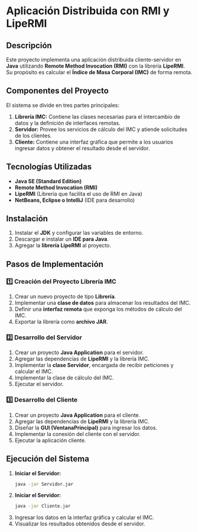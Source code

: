 # Aplicación Distribuida con RMI y LipeRMI  

## Descripción  

Este proyecto implementa una aplicación distribuida cliente-servidor en **Java** utilizando **Remote Method Invocation (RMI)** con la librería **LipeRMI**. Su propósito es calcular el **Índice de Masa Corporal (IMC)** de forma remota.  

## Componentes del Proyecto  

El sistema se divide en tres partes principales:  

1. **Librería IMC:** Contiene las clases necesarias para el intercambio de datos y la definición de interfaces remotas.  
2. **Servidor:** Provee los servicios de cálculo del IMC y atiende solicitudes de los clientes.  
3. **Cliente:** Contiene una interfaz gráfica que permite a los usuarios ingresar datos y obtener el resultado desde el servidor.  

## Tecnologías Utilizadas  

- **Java SE (Standard Edition)**  
- **Remote Method Invocation (RMI)**  
- **LipeRMI** (Librería que facilita el uso de RMI en Java)  
- **NetBeans, Eclipse o IntelliJ** (IDE para desarrollo)  

## Instalación  

1. Instalar el **JDK** y configurar las variables de entorno.  
2. Descargar e instalar un **IDE para Java**.  
3. Agregar la **librería LipeRMI** al proyecto.  

## Pasos de Implementación  

### 1️⃣ Creación del Proyecto Librería IMC  

1. Crear un nuevo proyecto de tipo **Librería**.  
2. Implementar una **clase de datos** para almacenar los resultados del IMC.  
3. Definir una **interfaz remota** que exponga los métodos de cálculo del IMC.  
4. Exportar la librería como **archivo JAR**.  

### 2️⃣ Desarrollo del Servidor  

1. Crear un proyecto **Java Application** para el servidor.  
2. Agregar las dependencias de **LipeRMI** y la librería IMC.  
3. Implementar la **clase Servidor**, encargada de recibir peticiones y calcular el IMC.  
4. Implementar la clase de cálculo del IMC.  
5. Ejecutar el servidor.  

### 3️⃣ Desarrollo del Cliente  

1. Crear un proyecto **Java Application** para el cliente.  
2. Agregar las dependencias de **LipeRMI** y la librería IMC.  
3. Diseñar la **GUI (VentanaPrincipal)** para ingresar los datos.  
4. Implementar la conexión del cliente con el servidor.  
5. Ejecutar la aplicación cliente.  

## Ejecución del Sistema  

1. **Iniciar el Servidor:**  
   ```sh
   java -jar Servidor.jar

2. **Iniciar el Servidor:**  
   ```sh
   java -jar Cliente.jar

3. Ingresar los datos en la interfaz gráfica y calcular el IMC.
4. Visualizar los resultados obtenidos desde el servidor.



